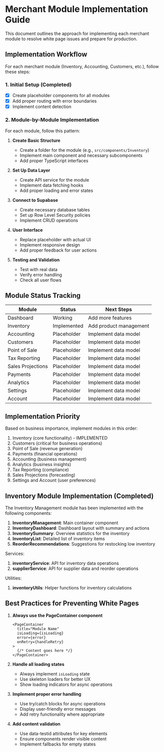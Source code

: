 
# Merchant Module Implementation Guide

This document outlines the approach for implementing each merchant module to resolve white page issues and prepare for production.

## Implementation Workflow

For each merchant module (Inventory, Accounting, Customers, etc.), follow these steps:

### 1. Initial Setup (Completed)
- [x] Create placeholder components for all modules
- [x] Add proper routing with error boundaries
- [x] Implement content detection

### 2. Module-by-Module Implementation

For each module, follow this pattern:

1. **Create Basic Structure**
   - Create a folder for the module (e.g., `src/components/Inventory`)
   - Implement main component and necessary subcomponents
   - Add proper TypeScript interfaces

2. **Set Up Data Layer**
   - Create API service for the module
   - Implement data fetching hooks
   - Add proper loading and error states

3. **Connect to Supabase**
   - Create necessary database tables
   - Set up Row Level Security policies
   - Implement CRUD operations

4. **User Interface**
   - Replace placeholder with actual UI
   - Implement responsive design
   - Add proper feedback for user actions

5. **Testing and Validation**
   - Test with real data
   - Verify error handling
   - Check all user flows

## Module Status Tracking

| Module | Status | Next Steps |
|--------|--------|------------|
| Dashboard | Working | Add more features |
| Inventory | Implemented | Add product management |
| Accounting | Placeholder | Implement data model |
| Customers | Placeholder | Implement data model |
| Point of Sale | Placeholder | Implement data model |
| Tax Reporting | Placeholder | Implement data model |
| Sales Projections | Placeholder | Implement data model |
| Payments | Placeholder | Implement data model |
| Analytics | Placeholder | Implement data model |
| Settings | Placeholder | Implement data model |
| Account | Placeholder | Implement data model |

## Implementation Priority

Based on business importance, implement modules in this order:

1. Inventory (core functionality) - IMPLEMENTED
2. Customers (critical for business operations)
3. Point of Sale (revenue generation)
4. Payments (financial operations)
5. Accounting (business management)
6. Analytics (business insights)
7. Tax Reporting (compliance)
8. Sales Projections (forecasting)
9. Settings and Account (user preferences)

## Inventory Module Implementation (Completed)

The Inventory Management module has been implemented with the following components:

1. **InventoryManagement**: Main container component
2. **InventoryDashboard**: Dashboard layout with summary and actions
3. **InventorySummary**: Overview statistics for the inventory
4. **InventoryList**: Detailed list of inventory items
5. **ReorderRecommendations**: Suggestions for restocking low inventory

Services:
1. **inventoryService**: API for inventory data operations
2. **supplierService**: API for supplier data and reorder operations

Utilities:
1. **inventoryUtils**: Helper functions for inventory calculations

## Best Practices for Preventing White Pages

1. **Always use the PageContainer component**
   ```tsx
   <PageContainer 
     title="Module Name"
     isLoading={isLoading}
     error={error}
     onRetry={handleRetry}
   >
     {/* Content goes here */}
   </PageContainer>
   ```

2. **Handle all loading states**
   - Always implement `isLoading` state
   - Use skeleton loaders for better UX
   - Show loading indicators for async operations

3. **Implement proper error handling**
   - Use try/catch blocks for async operations
   - Display user-friendly error messages
   - Add retry functionality where appropriate

4. **Add content validation**
   - Use data-testid attributes for key elements
   - Ensure components render visible content
   - Implement fallbacks for empty states
